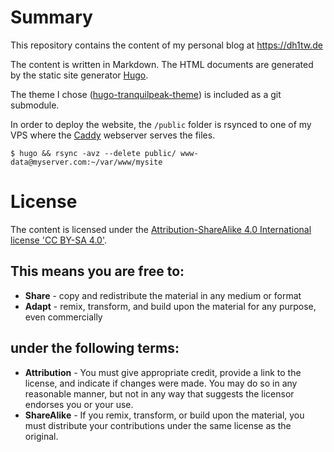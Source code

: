 # Summary

This repository contains the content of my personal blog at https://dh1tw.de

The content is written in Markdown. The HTML documents are generated by
the static site generator [Hugo](https://gohugo.io/).

The theme I chose ([hugo-tranquilpeak-theme](https://github.com/kakawait/hugo-tranquilpeak-theme))
is included as a git submodule.

In order to deploy the website, the `/public` folder is rsynced to one of my VPS
where the [Caddy](https://caddyserver.com) webserver serves the files.

```
$ hugo && rsync -avz --delete public/ www-data@myserver.com:~/var/www/mysite
```

# License

The content is licensed under the [Attribution-ShareAlike 4.0 International license 'CC BY-SA 4.0'](https://creativecommons.org/licenses/by-sa/4.0).

## This means you are free to:

- **Share** - copy and redistribute the material in any medium or format
- **Adapt** - remix, transform, and build upon the material for any purpose, even commercially

## under the following terms:

- **Attribution** - You must give appropriate credit, provide a link to the license, and indicate if changes were made. You may do so in any reasonable manner, but not in any way that suggests the licensor endorses you or your use.
- **ShareAlike** - If you remix, transform, or build upon the material, you must distribute your contributions under the same license as the original.